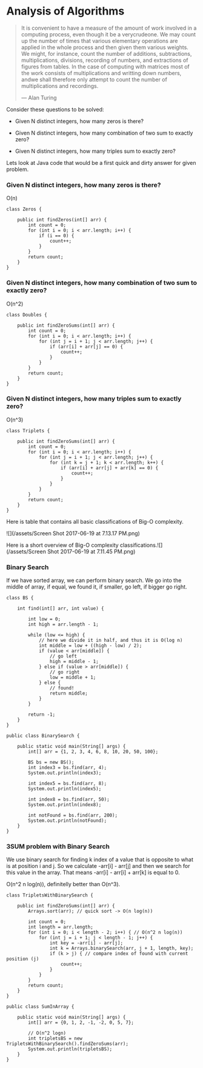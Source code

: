 # Analysis of Algorithms

> It is convenient to have a measure of the amount of work involved in a computing process, even though it be a verycrudeone. We may count up the number of times that various elementary operations are applied in the whole process and then given them various weights. We might, for instance, count the number of additions, subtractions, multiplications, divisions, recording of numbers, and extractions of figures from tables. In the case of computing with matrices most of the work consists of multiplications and writting down numbers, andwe shall therefore only attempt to count the number of multiplications and recordings.
>
> — Alan Turing

Consider these questions to be solved:

* Given N distinct integers, how many zeros is there?

* Given N distinct integers, how many combination of two sum to exactly zero?

* Given N distinct integers, how many triples sum to exactly zero?

Lets look at Java code that would be a first quick and dirty answer for given problem.

### Given N distinct integers, how many zeros is there?

O\(n\)

```
class Zeros {

    public int findZeros(int[] arr) {
        int count = 0;
        for (int i = 0; i < arr.length; i++) {
            if (i == 0) {
                count++;
            }
        }
        return count;
    }
}
```

### Given N distinct integers, how many combination of two sum to exactly zero?

O\(n^2\)

```
class Doubles {

    public int findZeroSums(int[] arr) {
        int count = 0;
        for (int i = 0; i < arr.length; i++) {
            for (int j = i + 1; j < arr.length; j++) {
                if (arr[i] + arr[j] == 0) {
                    count++;
                }
            }
        }
        return count;
    }
}
```

### Given N distinct integers, how many triples sum to exactly zero?

O\(n^3\)

```
class Triplets {

    public int findZeroSums(int[] arr) {
        int count = 0;
        for (int i = 0; i < arr.length; i++) {
            for (int j = i + 1; j < arr.length; j++) {
                for (int k = j + 1; k < arr.length; k++) {
                    if (arr[i] + arr[j] + arr[k] == 0) {
                        count++;
                    }
                }
            }
        }
        return count;
    }
}
```

Here is table that contains all basic classifications of Big-O complexity.

![](/assets/Screen Shot 2017-06-19 at 7.13.17 PM.png)

Here is a short overview of Big-O complexity classifications.![](/assets/Screen Shot 2017-06-19 at 7.11.45 PM.png)

### Binary Search

If we have sorted array, we can perform binary search. We go into the middle of array, if equal, we found it, if smaller, go left, if bigger go right.

```
class BS {

    int find(int[] arr, int value) {

        int low = 0;
        int high = arr.length - 1;

        while (low <= high) {
            // here we divide it in half, and thus it is O(log n)
            int middle = low + ((high - low) / 2); 
            if (value < arr[middle]) {
                // go left
                high = middle - 1;
            } else if (value > arr[middle]) {
                // go right
                low = middle + 1;
            } else {
                // found!
                return middle;
            }
        }

        return -1;
    }
}

public class BinarySearch {

    public static void main(String[] args) {
        int[] arr = {1, 2, 3, 4, 6, 8, 10, 20, 50, 100};

        BS bs = new BS();
        int index3 = bs.find(arr, 4);
        System.out.println(index3);

        int index5 = bs.find(arr, 8);
        System.out.println(index5);

        int index8 = bs.find(arr, 50);
        System.out.println(index8);

        int notFound = bs.find(arr, 200);
        System.out.println(notFound);
    }
}
```

### 3SUM problem with Binary Search

We use binary search for finding k index of a value that is opposite to what is at position i and j. So we calculate -arr\[i\] - arr\[j\] and then we search for this value in the array. That means -arr\[i\] - arr\[i\] + arr\[k\] is equal to 0. 

O\(n^2 n log\(n\)\), definitelly better than O\(n^3\).

```
class TripletsWithBinarySearch {

    public int findZeroSums(int[] arr) {
        Arrays.sort(arr); // quick sort -> O(n log(n))

        int count = 0;
        int length = arr.length;
        for (int i = 0; i < length - 2; i++) { // O(n^2 n log(n))
            for (int j = i + 1; j < length - 1; j++) {
                int key = -arr[i] - arr[j];
                int k = Arrays.binarySearch(arr, j + 1, length, key);
                if (k > j) { // compare index of found with current position (j)
                    count++;
                }
            }
        }
        return count;
    }
}

public class SumInArray {

    public static void main(String[] args) {
        int[] arr = {0, 1, 2, -1, -2, 0, 5, 7};

        // O(n^2 logn)
        int tripletsBS = new TripletsWithBinarySearch().findZeroSums(arr);
        System.out.println(tripletsBS);
    }
}
```



